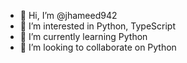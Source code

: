 - 👋 Hi, I’m @jhameed942
- 👀 I’m interested in Python, TypeScript
- 🌱 I’m currently learning Python
- 💞️ I’m looking to collaborate on Python


<!---
jhameed942/jhameed942 is a ✨ special ✨ repository because its `README.md` (this file) appears on your GitHub profile.
You can click the Preview link to take a look at your changes.
--->
